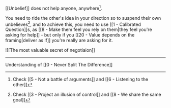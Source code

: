 [[Unbelief]] does not help anyone, anywhere[^1].

You need to ride the other's idea in your direction so to suspend their own unbelieves[^2], and to achieve this, you need to use [[1 - Calibrated Question]]s, as [[8 - Make them feel you rely on them|they feel you're asking for help]] - but only if you [[20 - Value depends on the framing|deliver as if]]  you're really are asking for it.

![[The most valuable secret of negotiaion]]

---

Understanding of [[0 - Never Split The Difference]]

[^1]: Check [[5 - Not a battle of arguments]] and [[6 - Listening to the other]]
[^2]: Check [[3 - Project an illusion of control]] and [[8 - We share the same goal]]